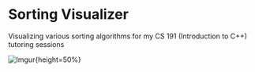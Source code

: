 # Sorting Visualizer
Visualizing various sorting algorithms for my CS 191 (Introduction to C++) tutoring sessions

![Imgur](https://imgur.com/oNRybdz.gif){height=50%}
